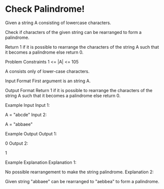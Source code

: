 # Check Palindrome!

Given a string A consisting of lowercase characters.

Check if characters of the given string can be rearranged to form a palindrome.

Return 1 if it is possible to rearrange the characters of the string A such that it becomes a palindrome else return 0.



Problem Constraints
1 <= |A| <= 105

A consists only of lower-case characters.



Input Format
First argument is an string A.



Output Format
Return 1 if it is possible to rearrange the characters of the string A such that it becomes a palindrome else return 0.



Example Input
Input 1:

 A = "abcde"
Input 2:

 A = "abbaee"


Example Output
Output 1:

 0
Output 2:

 1


Example Explanation
Explanation 1:

 No possible rearrangement to make the string palindrome.
Explanation 2:

 Given string "abbaee" can be rearranged to "aebbea" to form a palindrome.